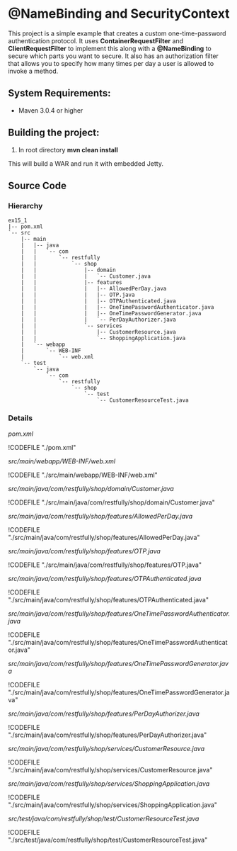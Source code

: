 # @NameBinding and SecurityContext


<!-- toc -->



This project is a simple example that creates a custom one-time-password authentication protocol.  It uses **ContainerRequestFilter** and
**ClientRequestFilter** to implement this along with a **@NameBinding** to secure which parts you want to secure.  It also has
an authorization filter that allows you to specify how many times per day a user is allowed to invoke a method.


## System Requirements:

- Maven 3.0.4 or higher


## Building the project:

1. In root directory **mvn clean install**

This will build a WAR and run it with embedded Jetty.




## Source Code


### Hierarchy
```
ex15_1
|-- pom.xml
`-- src
    |-- main
    |   |-- java
    |   |   `-- com
    |   |       `-- restfully
    |   |           `-- shop
    |   |               |-- domain
    |   |               |   `-- Customer.java
    |   |               |-- features
    |   |               |   |-- AllowedPerDay.java
    |   |               |   |-- OTP.java
    |   |               |   |-- OTPAuthenticated.java
    |   |               |   |-- OneTimePasswordAuthenticator.java
    |   |               |   |-- OneTimePasswordGenerator.java
    |   |               |   `-- PerDayAuthorizer.java
    |   |               `-- services
    |   |                   |-- CustomerResource.java
    |   |                   `-- ShoppingApplication.java
    |   `-- webapp
    |       `-- WEB-INF
    |           `-- web.xml
    `-- test
        `-- java
            `-- com
                `-- restfully
                    `-- shop
                        `-- test
                            `-- CustomerResourceTest.java
```

### Details


*pom.xml*

!CODEFILE "./pom.xml"


*src/main/webapp/WEB-INF/web.xml*

!CODEFILE "./src/main/webapp/WEB-INF/web.xml"


*src/main/java/com/restfully/shop/domain/Customer.java*

!CODEFILE "./src/main/java/com/restfully/shop/domain/Customer.java"


*src/main/java/com/restfully/shop/features/AllowedPerDay.java*

!CODEFILE "./src/main/java/com/restfully/shop/features/AllowedPerDay.java"


*src/main/java/com/restfully/shop/features/OTP.java*

!CODEFILE "./src/main/java/com/restfully/shop/features/OTP.java"


*src/main/java/com/restfully/shop/features/OTPAuthenticated.java*

!CODEFILE "./src/main/java/com/restfully/shop/features/OTPAuthenticated.java"


*src/main/java/com/restfully/shop/features/OneTimePasswordAuthenticator.java*

!CODEFILE "./src/main/java/com/restfully/shop/features/OneTimePasswordAuthenticator.java"


*src/main/java/com/restfully/shop/features/OneTimePasswordGenerator.java*

!CODEFILE "./src/main/java/com/restfully/shop/features/OneTimePasswordGenerator.java"


*src/main/java/com/restfully/shop/features/PerDayAuthorizer.java*

!CODEFILE "./src/main/java/com/restfully/shop/features/PerDayAuthorizer.java"



*src/main/java/com/restfully/shop/services/CustomerResource.java*

!CODEFILE "./src/main/java/com/restfully/shop/services/CustomerResource.java"


*src/main/java/com/restfully/shop/services/ShoppingApplication.java*

!CODEFILE "./src/main/java/com/restfully/shop/services/ShoppingApplication.java"


*src/test/java/com/restfully/shop/test/CustomerResourceTest.java*

!CODEFILE "./src/test/java/com/restfully/shop/test/CustomerResourceTest.java"